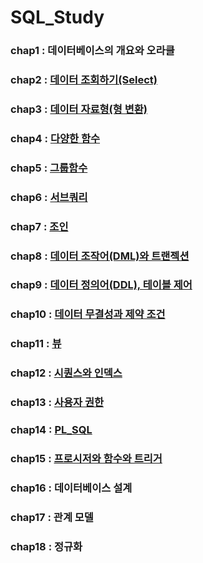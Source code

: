 # SQL_Study
### chap1 : 데이터베이스의 개요와 오라클
### chap2 : [데이터 조회하기(Select)](chapter/chap2.sql)
### chap3 : [데이터 자료형(형 변환)](chapter/chap3.sql)
### chap4 : [다양한 함수](chapter/chap4.sql)
### chap5 : [그룹함수](chapter/chap5.sql)
### chap6 : [서브쿼리](chapter/chap6.sql)
### chap7 : [조인](chapter/chap7.sql)
### chap8 : [데이터 조작어(DML)와 트랜젝션](chapter/chap8.sql)
### chap9 : [데이터 정의어(DDL), 테이블 제어](chapter/chap9.sql)
### chap10 : [데이터 무결성과 제약 조건](chapter/chap10.sql)
### chap11 : [뷰](chapter/chap11.sql)
### chap12 : [시퀀스와 인덱스](chapter/chap12.sql)
### chap13 : [사용자 권한](chapter/chap13.sql)
### chap14 : [PL_SQL](chapter/chap14.sql)
### chap15 : [프로시저와 함수와 트리거](chapter/chap15.sql)
### chap16 : 데이터베이스 설계
### chap17 : 관계 모델
### chap18 : 정규화
